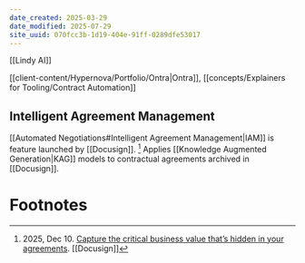 ```yaml
---
date_created: 2025-03-29
date_modified: 2025-07-29
site_uuid: 070fcc3b-1d19-404e-91ff-0289dfe53017
---
```


[[Lindy AI]]

[[client-content/Hypernova/Portfolio/Ontra|Ontra]], [[concepts/Explainers for Tooling/Contract Automation]]


## Intelligent Agreement Management

[[Automated Negotiations#Intelligent Agreement Management|IAM]] is feature launched by [[Docusign]]. [^1] Applies [[Knowledge Augmented Generation|KAG]] models to contractual agreements archived in [[Docusign]]. 





# Footnotes
[^1]: 2025, Dec 10. [Capture the critical business value that’s hidden in your agreements](https://www.docusign.com/releases/docusign-r3-2024). [[Docusign]]